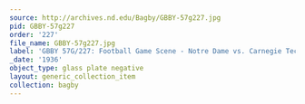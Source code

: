 ```yaml
---
source: http://archives.nd.edu/Bagby/GBBY-57g227.jpg
pid: GBBY-57g227
order: '227'
file_name: GBBY-57g227.jpg
label: 'GBBY 57G/227: Football Game Scene - Notre Dame vs. Carnegie Tech - 1936'
_date: '1936'
object_type: glass plate negative
layout: generic_collection_item
collection: bagby
---
```

